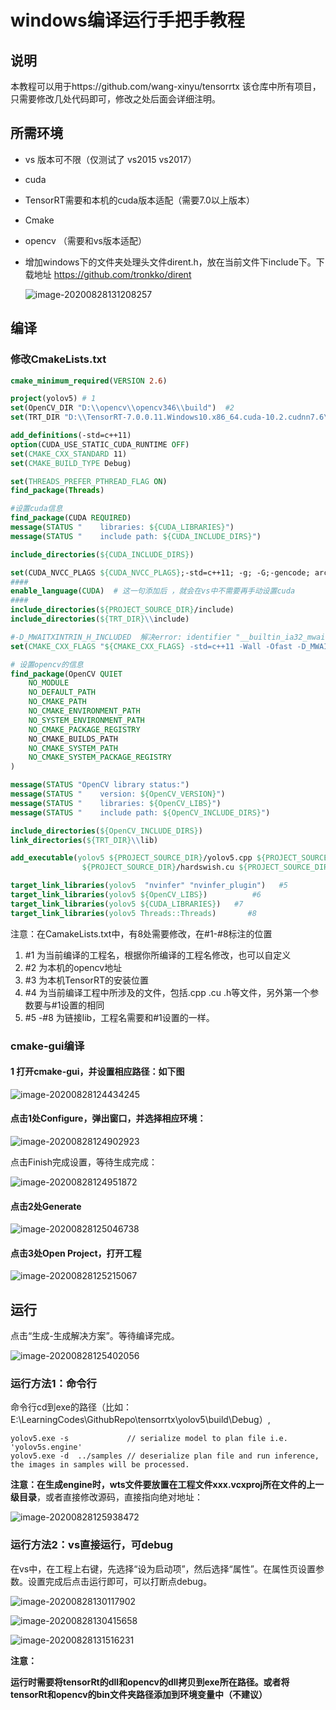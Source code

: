 # windows编译运行手把手教程

## 说明

本教程可以用于https://github.com/wang-xinyu/tensorrtx 该仓库中所有项目，只需要修改几处代码即可，修改之处后面会详细注明。

## 所需环境

* vs 版本可不限（仅测试了 vs2015 vs2017）

* cuda

* TensorRT需要和本机的cuda版本适配（需要7.0以上版本）

* Cmake 

* opencv （需要和vs版本适配）

* 增加windows下的文件夹处理头文件dirent.h，放在当前文件下include下。下载地址 https://github.com/tronkko/dirent

  ![image-20200828131208257](https://user-images.githubusercontent.com/20653176/91524367-99217f00-e931-11ea-9a13-fb420403b73b.png)

## 编译

### 修改CmakeLists.txt

```cmake
cmake_minimum_required(VERSION 2.6)

project(yolov5) # 1
set(OpenCV_DIR "D:\\opencv\\opencv346\\build")  #2
set(TRT_DIR "D:\\TensorRT-7.0.0.11.Windows10.x86_64.cuda-10.2.cudnn7.6\\TensorRT-7.0.0.11")  #3

add_definitions(-std=c++11)
option(CUDA_USE_STATIC_CUDA_RUNTIME OFF)
set(CMAKE_CXX_STANDARD 11)
set(CMAKE_BUILD_TYPE Debug)

set(THREADS_PREFER_PTHREAD_FLAG ON)
find_package(Threads)

#设置cuda信息
find_package(CUDA REQUIRED)
message(STATUS "    libraries: ${CUDA_LIBRARIES}")
message(STATUS "    include path: ${CUDA_INCLUDE_DIRS}")

include_directories(${CUDA_INCLUDE_DIRS})

set(CUDA_NVCC_PLAGS ${CUDA_NVCC_PLAGS};-std=c++11; -g; -G;-gencode; arch=compute_75;code=sm_75)
####
enable_language(CUDA)  # 这一句添加后 ，就会在vs中不需要再手动设置cuda 
####
include_directories(${PROJECT_SOURCE_DIR}/include)
include_directories(${TRT_DIR}\\include)

#-D_MWAITXINTRIN_H_INCLUDED  解决error: identifier "__builtin_ia32_mwaitx" is undefined
set(CMAKE_CXX_FLAGS "${CMAKE_CXX_FLAGS} -std=c++11 -Wall -Ofast -D_MWAITXINTRIN_H_INCLUDED")

# 设置opencv的信息
find_package(OpenCV QUIET
    NO_MODULE
    NO_DEFAULT_PATH
    NO_CMAKE_PATH
    NO_CMAKE_ENVIRONMENT_PATH
    NO_SYSTEM_ENVIRONMENT_PATH
    NO_CMAKE_PACKAGE_REGISTRY
    NO_CMAKE_BUILDS_PATH
    NO_CMAKE_SYSTEM_PATH
    NO_CMAKE_SYSTEM_PACKAGE_REGISTRY
)

message(STATUS "OpenCV library status:")
message(STATUS "    version: ${OpenCV_VERSION}")
message(STATUS "    libraries: ${OpenCV_LIBS}")
message(STATUS "    include path: ${OpenCV_INCLUDE_DIRS}")

include_directories(${OpenCV_INCLUDE_DIRS})
link_directories(${TRT_DIR}\\lib)

add_executable(yolov5 ${PROJECT_SOURCE_DIR}/yolov5.cpp ${PROJECT_SOURCE_DIR}/yololayer.cu ${PROJECT_SOURCE_DIR}/yololayer.h 
                ${PROJECT_SOURCE_DIR}/hardswish.cu ${PROJECT_SOURCE_DIR}/hardswish.h)   #4

target_link_libraries(yolov5  "nvinfer" "nvinfer_plugin")   #5
target_link_libraries(yolov5 ${OpenCV_LIBS})          #6
target_link_libraries(yolov5 ${CUDA_LIBRARIES})   #7
target_link_libraries(yolov5 Threads::Threads)       #8
```

注意：在CamakeLists.txt中，有8处需要修改，在#1-#8标注的位置

1. #1 为当前编译的工程名，根据你所编译的工程名修改，也可以自定义
2. #2 为本机的opencv地址
3. #3 为本机TensorRT的安装位置
4. #4 为当前编译工程中所涉及的文件，包括.cpp .cu .h等文件，另外第一个参数要与#1设置的相同
5. #5 -#8 为链接lib，工程名需要和#1设置的一样。

### cmake-gui编译

#### 1 打开cmake-gui，并设置相应路径：如下图

![image-20200828124434245](https://user-images.githubusercontent.com/20653176/91524158-1dbfcd80-e931-11ea-8a82-518eaf391d5a.png)

#### 点击1处**Configure**，弹出窗口，并选择相应环境：

![image-20200828124902923](https://user-images.githubusercontent.com/20653176/91524303-75f6cf80-e931-11ea-8591-64a8a1a9292b.png)

点击Finish完成设置，等待生成完成：

![image-20200828124951872](https://user-images.githubusercontent.com/20653176/91524340-8b6bf980-e931-11ea-9ea4-141f5b94aa0a.png)

#### 点击2处Generate

![image-20200828125046738](https://user-images.githubusercontent.com/20653176/91524350-8eff8080-e931-11ea-9ed1-82c5af2f558f.png)

#### 点击3处Open Project，打开工程

![image-20200828125215067](https://user-images.githubusercontent.com/20653176/91524352-9030ad80-e931-11ea-877e-dc08bfaef731.png)

## 运行

点击“生成-生成解决方案”。等待编译完成。

![image-20200828125402056](https://user-images.githubusercontent.com/20653176/91524356-9161da80-e931-11ea-84ba-177e12200e04.png)

### 运行方法1：命令行

命令行cd到exe的路径（比如：E:\LearningCodes\GithubRepo\tensorrtx\yolov5\build\Debug）,

```
yolov5.exe -s             // serialize model to plan file i.e. 'yolov5s.engine'
yolov5.exe -d  ../samples // deserialize plan file and run inference, the images in samples will be processed.
```

**注意：在生成engine时，wts文件要放置在工程文件xxx.vcxproj所在文件的上一级目录**，或者直接修改源码，直接指向绝对地址：

![image-20200828125938472](https://user-images.githubusercontent.com/20653176/91524358-93c43480-e931-11ea-81b6-ae01b92e1146.png)

### 运行方法2：vs直接运行，可debug

在vs中，在工程上右键，先选择“设为启动项”，然后选择“属性”。在属性页设置参数。设置完成后点击运行即可，可以打断点debug。

![image-20200828130117902](https://user-images.githubusercontent.com/20653176/91524360-94f56180-e931-11ea-9873-39bed7ee19f1.png)

![image-20200828130415658](https://user-images.githubusercontent.com/20653176/91524362-96bf2500-e931-11ea-8c79-8db3a25fc135.png)

![image-20200828131516231](https://user-images.githubusercontent.com/20653176/91524370-9a52ac00-e931-11ea-8c1a-acf828fe81b4.png)

**注意：**

**运行时需要将tensorRt的dll和opencv的dll拷贝到exe所在路径。或者将tensorRt和opencv的bin文件夹路径添加到环境变量中（不建议）**
